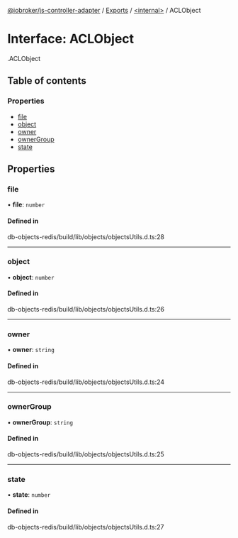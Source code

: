 [@iobroker/js-controller-adapter](../README.md) / [Exports](../modules.md) / [<internal\>](../modules/internal_.md) / ACLObject

# Interface: ACLObject

[<internal>](../modules/internal_.md).ACLObject

## Table of contents

### Properties

- [file](internal_.ACLObject.md#file)
- [object](internal_.ACLObject.md#object)
- [owner](internal_.ACLObject.md#owner)
- [ownerGroup](internal_.ACLObject.md#ownergroup)
- [state](internal_.ACLObject.md#state)

## Properties

### file

• **file**: `number`

#### Defined in

db-objects-redis/build/lib/objects/objectsUtils.d.ts:28

___

### object

• **object**: `number`

#### Defined in

db-objects-redis/build/lib/objects/objectsUtils.d.ts:26

___

### owner

• **owner**: `string`

#### Defined in

db-objects-redis/build/lib/objects/objectsUtils.d.ts:24

___

### ownerGroup

• **ownerGroup**: `string`

#### Defined in

db-objects-redis/build/lib/objects/objectsUtils.d.ts:25

___

### state

• **state**: `number`

#### Defined in

db-objects-redis/build/lib/objects/objectsUtils.d.ts:27
